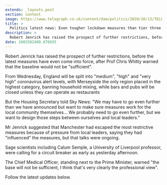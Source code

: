 ```yaml
--- 
extends: _layouts.post 
section: content 
image: https://www.telegraph.co.uk/content/dam/politics/2020/10/13/TELEMMGLPICT000241807274_trans_NvBQzQNjv4Bq_Qt1iuvWth76e9d_IW2U0ZNxuh1Ty7zOH6bJ30HKNf8.jpeg?impolicy=logo-overlay 
title: > 
  Politics latest news: Even tougher lockdown measures than tier three may be needed, says minister 
description: > 
  Robert Jenrick has raised the prospect of further restrictions, before the latest measures have even come into force, after Prof Chris Whitty warned that the baseline would not be "sufficient".Mr Jenrick suggested that Manchester had escaped the most restrictive measures because of pressure from local leaders, saying they had "influenced" the measures, but that talks were ongoing.Sage scientists including Calum Semple, a University of Liverpool professor, were calling for a circuit breaker as early as yesterday afternoon.The Chief Medical Officer, standing next to the Prime Minister, warned "the base will not be sufficient, I think that's very clearly the professional view".Follow the latest updates below. 
date: 1602582480.876035 
--- 
```

Robert Jenrick has raised the prospect of further restrictions, before the latest measures have even come into force, after Prof Chris Whitty warned that the baseline would not be "sufficient".

From Wednesday, England will be split into "medium", "high" and "very high" coronavirus alert levels, with Merseyside the only region placed in the highest category, banning household mixing, while bars and pubs will be closed unless they can operate as restaurants

But the Housing Secretary told Sky News: "We may have to go even further than we have announced but want to make sure measures work for the local community themselves... We probably need to go even further, but we want to design those steps between ourselves and local leaders."

Mr Jenrick suggested that Manchester had escaped the most restrictive measures because of pressure from local leaders, saying they had "influenced" the measures, but that talks were ongoing.

Sage scientists including Calum Semple, a University of Liverpool professor, were calling for a circuit breaker as early as yesterday afternoon.

The Chief Medical Officer, standing next to the Prime Minister, warned "the base will not be sufficient, I think that's very clearly the professional view".

Follow the latest updates below.